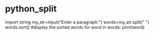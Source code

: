 # python_split
import string
my_str=input("Enter a paragraph:")
words=my_str.split(" ")
words.sort()
#display the sorted words
for word in words:
  print(word)
